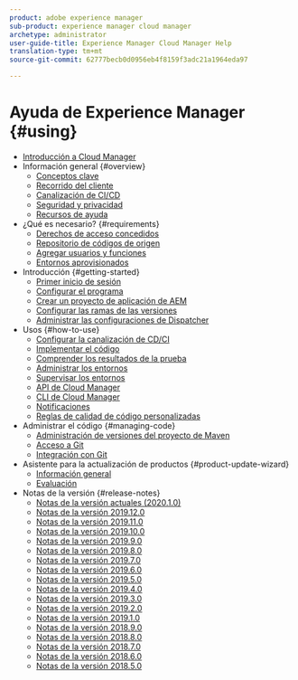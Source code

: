 ```yaml
---
product: adobe experience manager
sub-product: experience manager cloud manager
archetype: administrator
user-guide-title: Experience Manager Cloud Manager Help
translation-type: tm+mt
source-git-commit: 62777becb0d0956eb4f8159f3adc21a1964eda97

---
```



# Ayuda de Experience Manager {#using}

+ [Introducción a Cloud Manager](introduction-to-cloud-manager.md)
+ Información general {#overview}
   + [Conceptos clave](key-concepts.md)
   + [Recorrido del cliente](customer-journey.md)
   + [Canalización de CI/CD](ci-cd-pipeline.md)
   + [Seguridad y privacidad](security-and-privacy.md)
   + [Recursos de ayuda](help-resources.md)
+ ¿Qué es necesario? {#requirements}
   + [Derechos de acceso concedidos](access-rights-granted.md)
   + [Repositorio de códigos de origen](source-code-repository.md)
   + [Agregar usuarios y funciones](setting-up-users-and-roles.md)
   + [Entornos aprovisionados](environments-provisioned.md)
+ Introducción {#getting-started}
   + [Primer inicio de sesión](first-time-login.md)
   + [Configurar el programa](setting-up-program.md)
   + [Crear un proyecto de aplicación de AEM](create-an-application-project.md)
   + [Configurar las ramas de las versiones](configure-your-release-branches.md)
   + [Administrar las configuraciones de Dispatcher](dispatcher-configurations.md)
+ Usos {#how-to-use}
   + [Configurar la canalización de CD/CI](configuring-pipeline.md)
   + [Implementar el código](deploying-code.md)
   + [Comprender los resultados de la prueba](understand-your-test-results.md)
   + [Administrar los entornos](manage-your-environment.md)
   + [Supervisar los entornos](monitor-your-environments.md)
   + [API de Cloud Manager](https://www.adobe.io/apis/experiencecloud/cloud-manager/docs.html)
   + [CLI de Cloud Manager](https://github.com/adobe/aio-cli-plugin-cloudmanager/blob/master/README.md)
   + [Notificaciones](notifications.md)
   + [Reglas de calidad de código personalizadas](custom-code-quality-rules.md)
+ Administrar el código {#managing-code}
   + [Administración de versiones del proyecto de Maven](activating-maven-project.md)
   + [Acceso a Git](accessing-git.md)
   + [Integración con Git](setup-cloud-manager-git-integration.md)
+ Asistente para la actualización de productos {#product-update-wizard}
   + [Información general](overview-productupdate-wizard.md)
   + [Evaluación](evaluation.md)
+ Notas de la versión {#release-notes}
   + [Notas de la versión actuales (2020.1.0)](release-notes-current.md)
   + [Notas de la versión 2019.12.0](release-notes-2019-12-0-new.md)
   + [Notas de la versión 2019.11.0](release-notes-2019-11-0.md)
   + [Notas de la versión 2019.10.0](release-notes-2019-10-0.md)
   + [Notas de la versión 2019.9.0](release-notes-2019-9-0.md)
   + [Notas de la versión 2019.8.0](release-notes-2019-8-0.md)
   + [Notas de la versión 2019.7.0](release-notes-2019-7-0.md)
   + [Notas de la versión 2019.6.0](release-notes-2019-6-0.md)
   + [Notas de la versión 2019.5.0](release-notes-2019-5-0.md)
   + [Notas de la versión 2019.4.0](release-notes-2019-4-0.md)
   + [Notas de la versión 2019.3.0](release-notes-2019-3-0.md)
   + [Notas de la versión 2019.2.0](release-notes-2019-2-0.md)
   + [Notas de la versión 2019.1.0](release-notes-2019-1-0.md)
   + [Notas de la versión 2018.9.0](release-notes-2018-9-0.md)
   + [Notas de la versión 2018.8.0](release-notes-2018-8-0.md)
   + [Notas de la versión 2018.7.0](release-notes-2018-7-0.md)
   + [Notas de la versión 2018.6.0](release-notes-2018-6-0.md)
   + [Notas de la versión 2018.5.0](release-notes-2018-5-0.md)
